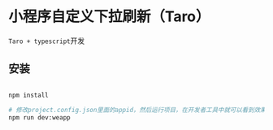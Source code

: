 # 小程序自定义下拉刷新（Taro）

`Taro + typescript`开发

## 安装

```bash

npm install

# 修改project.config.json里面的appid，然后运行项目，在开发者工具中就可以看到效果了
npm run dev:weapp

```
